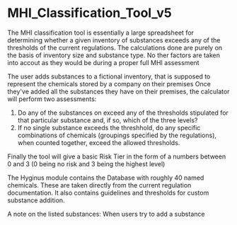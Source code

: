 # MHI_Classification_Tool_v5

The MHI classification tool is essentially a large spreadsheet for determining whether a given inventory of substances exceeds any of the thresholds of the current regulations.
The calculations done are purely on the basis of inventory size and substance type.
No ther factors are taken into accout as they would be during a proper full MHI assessment

The user adds substances to a fictional inventory, that is supposed to represent the chemicals stored by a company on their premises
Once they've added all the substances they have on their premises, the calculator will perform two assessments:
1. Do any of the substances on exceed any of the thresholds stipulated for that particular substance and, if so, which of the three levels?
2. If no single substance exceeds the threshhold, do any specific combinations of chemicals (groupings specified by the regulations), when counted together, exceed the allowed thresholds.

Finally the tool will give a basic Risk Tier in the form of a numbers between 0 and 3 (0 being no risk and 3 being the highest level)

The Hyginus module contains the Database with roughly 40 named chemicals. These are taken directly from the current regulation documentation.
It also contains guidelines and thresholds for custom substance addition.

A note on the listed substances:
When users try to add a substance 